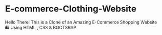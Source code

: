 
# E-commerce-Clothing-Website
Hello There! This is a Clone of an Amazing E-Commerce Shopping Website 🛍️ Using HTML , CSS &amp; BOOTSRAP


